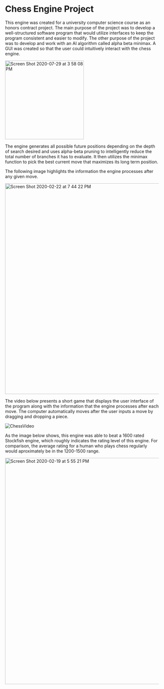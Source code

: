 # Chess Engine Project
This engine was created for a university computer science course as an honors contract project. The main purpose of the project was to develop a well-structured software program that would utilize interfaces to keep the program consistent and easier to modify. The other purpose of the project was to develop and work with an AI algorithm called alpha beta minimax. A GUI was created so that the user could intuitively interact with the chess engine.

<img width="258" alt="Screen Shot 2020-07-29 at 3 58 08 PM" src="https://user-images.githubusercontent.com/61246608/88853316-277cd680-d1b5-11ea-9543-59282222e629.png">


The engine generates all possible future positions depending on the depth of search desired and uses alpha-beta pruning to intelligently reduce the total number of branches it has to evaluate. It then utilizes the minimax function to pick the best current move that maximizes its long term position.

The following image highlights the information the engine processes after any given move.

<img width="690" alt="Screen Shot 2020-02-22 at 7 44 22 PM" src="https://user-images.githubusercontent.com/61246608/75102160-d8e76280-55ac-11ea-8d5a-b4bc4dcbfdd4.png">


The video below presents a short game that displays the user interface of the program along with the information that the engine processes after each move. The 
computer automatically moves after the user inputs a move by dragging and dropping a piece.

![ChessVideo](https://user-images.githubusercontent.com/61246608/88852906-8e4dc000-d1b4-11ea-8c67-f6cb8279eb21.gif)


As the image below shows, this engine was able to beat a 1600 rated Stockfish engine, which roughly indicates the rating level of this engine. For comparison, the average rating for a human who plays chess regularly would aproximately be in the 1200-1500 range.

<img width="741" alt="Screen Shot 2020-02-19 at 5 55 21 PM" src="https://user-images.githubusercontent.com/61246608/75100220-9748be80-5590-11ea-88e6-4e05f2196c58.png">
